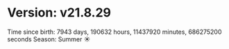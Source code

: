 # Version: v21.8.29
Time since birth: 7943 days, 190632 hours, 11437920 minutes, 686275200 seconds
Season: Summer ☀️
